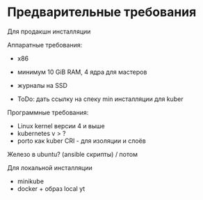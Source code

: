 # Предварительные требования

Для продакшн инсталляции

Аппаратные требования:
 - x86
 - минимум 10 GiB RAM, 4 ядра для мастеров
 - журналы на SSD

 - ToDo: дать ссылку на спеку min инсталляции для kuber
   
Программные требования:
- Linux kernel версии 4 и выше
- kubernetes v > ?
- porto как kuber CRI - для изоляции и слоёв


Железо в ubuntu?  (ansible скрипты) / потом

Для локальной инсталляции
 - minikube
 - docker + образ local yt


